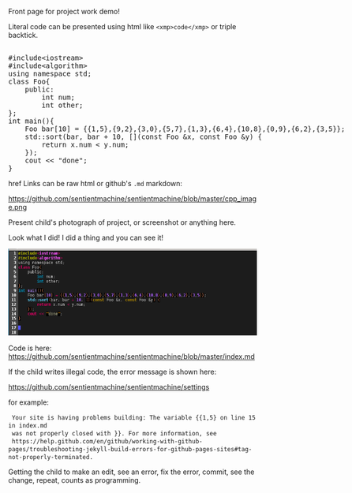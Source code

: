 
Front page for project work demo!

Literal code can be presented using html like `<xmp>code</xmp>` or triple backtick.

<xmp>
#include<iostream>
#include<algorithm>
using namespace std;
class Foo{
    public:
        int num;
        int other;
};
int main(){
    Foo bar[10] = {{1,5},{9,2},{3,0},{5,7},{1,3},{6,4},{10,8},{0,9},{6,2},{3,5}};
    std::sort(bar, bar + 10, [](const Foo &x, const Foo &y) {
        return x.num < y.num;
    });
    cout << "done";
}
</xmp>

href Links can be raw html or github's `.md` markdown:

<a href="https://github.com/sentientmachine/sentientmachine/blob/master/cpp_image.png">https://github.com/sentientmachine/sentientmachine/blob/master/cpp_image.png</a>

Present child's photograph of project, or screenshot or anything here.  

Look what I did!  I did a thing and you can see it!

![Alt text](./cpp_image.png?raw=true "user mouse-hover text ")


Code is here: <a href="https://github.com/sentientmachine/sentientmachine/blob/master/index.md">https://github.com/sentientmachine/sentientmachine/blob/master/index.md</a>


If the child writes illegal code, the error message is shown here:

https://github.com/sentientmachine/sentientmachine/settings

for example: 

     Your site is having problems building: The variable {{1,5} on line 15 in index.md 
     was not properly closed with }}. For more information, see 
     https://help.github.com/en/github/working-with-github-pages/troubleshooting-jekyll-build-errors-for-github-pages-sites#tag-not-properly-terminated.

Getting the child to make an edit, see an error, fix the error, commit, see the change, repeat, counts as programming.
